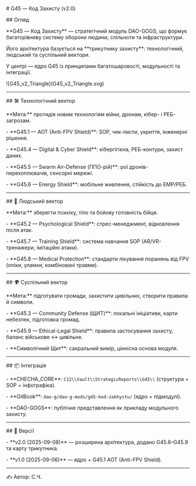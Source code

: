 \# G45 — Код Захисту (v2.0)



\## Огляд

\*\*G45 — Код Захисту\*\* — стратегічний модуль DAO-GOGS, що формує багаторівневу систему оборони людини, спільноти та інфраструктури.  

Його архітектура базується на \*\*трикутнику захисту\*\*: технологічний, людський та суспільний вектори.  

У центрі — ядро G45 із принципами багатошаровості, модульності та інтеграції.



!\[G45\_v2\_Triangle](G45\_v2\_Triangle.svg)



---



\## 🛠️ Технологічний вектор

\*\*Мета:\*\* протидія новим технологіям війни, дронам, кібер- і РЕБ-загрозам.  



\- \*\*G45.1 — AOT (Anti-FPV Shield)\*\*: SOP, чек-листи, укриття, інженерні рішення.  

\- \*\*G45.4 — Digital \& Cyber Shield\*\*: кібергігієна, РЕБ-контури, захист даних.  

\- \*\*G45.5 — Swarm Air-Defense (ППО-рій)\*\*: рої дронів-перехоплювачів, сенсорні мережі.  

\- \*\*G45.6 — Energy Shield\*\*: мобільне живлення, стійкість до EMP/РЕБ.  



---



\## 👤 Людський вектор

\*\*Мета:\*\* зберегти психіку, тіло та бойову готовність бійця.  



\- \*\*G45.2 — Psychological Shield\*\*: стрес-менеджмент, відновлення після атак.  

\- \*\*G45.7 — Training Shield\*\*: система навчання SOP (AR/VR-тренажери, імітаційні атаки).  

\- \*\*G45.8 — Medical Protection\*\*: стандарти лікування поранень від FPV (опіки, уламки, комбіновані травми).  



---



\## 🌍 Суспільний вектор

\*\*Мета:\*\* підготувати громади, захистити цивільних, створити правила й символи.  



\- \*\*G45.3 — Community Defense (ЩИТ)\*\*: локальні ініціативи, карти небезпек, підготовка громад.  

\- \*\*G45.9 — Ethical-Legal Shield\*\*: правила застосування захисту, баланс військове ↔ цивільне.  

\- \*\*Символічний Щит\*\*: сакральний вимір, ціннісна основа модуля.  



---



\## 📦 Інтеграція

\- \*\*CHECHA\_CORE\*\*: `C12\\Vault\\StrategicReports\\G45\\` (структура + SOP + інфографіка).  

\- \*\*GitBook\*\*: `dao-g/dao-g-mods/g45-kod-zakhystu/` (ядро + підмодулі).  

\- \*\*DAO-GOGS\*\*: публічне представлення як прикладу модульного захисту.  



---



\## 🔖 Версії

\- \*\*v2.0 (2025-09-08)\*\* — розширена архітектура, додано G45.6–G45.9 та карту трикутника.  

\- \*\*v1.0 (2025-09-06)\*\* — ядро + G45.1 AOT (Anti-FPV Shield).  



---



✍ Автор: С.Ч.




